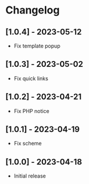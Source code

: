 # Changelog

## [1.0.4] - 2023-05-12

* Fix template popup

## [1.0.3] - 2023-05-02

* Fix quick links

## [1.0.2] - 2023-04-21

* Fix PHP notice

## [1.0.1] - 2023-04-19

* Fix scheme

## [1.0.0] - 2023-04-18

* Initial release
